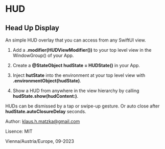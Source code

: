 # HUD
## Head Up Display

An simple HUD overlay that you can access from any SwiftUI view.

1. Add a **.modifier(HUDViewModifier())** to your top level view in the WindowGroup() of your App.
2. Create a **@StateObject hudState = HUDState()** in your App.
3. Inject **hutState** into the environment at your top level view with **.environmentObject(hudState)**.

4. Show a HUD from anywhere in the view hierarchy by calling **hudState.show(hudContent:)**.

HUDs can be dismissed by a tap or swipe-up gesture. Or auto close after **hudState.autoClosureDelay** seconds.

Author: klaus.h.matzka@gmail.com

Lisence: MIT

Vienna/Austria/Europe, 09-2023
